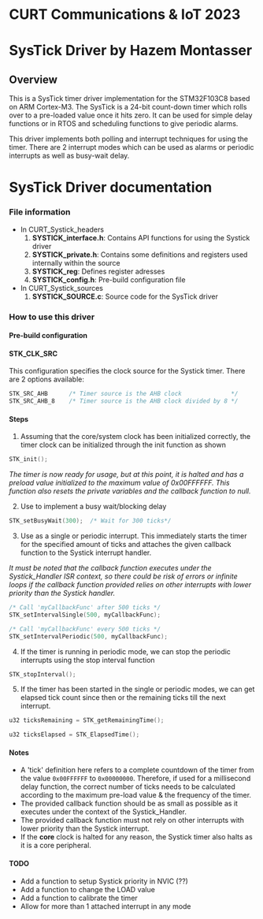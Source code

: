 # CURT Communications & IoT 2023 
# SysTick Driver by Hazem Montasser
## Overview

This is a SysTick timer driver implementation for the STM32F103C8 based on ARM Cortex-M3. The SysTick is a 24-bit count-down timer which rolls over to a pre-loaded value once it hits zero. It can be used for simple delay functions or in RTOS and scheduling functions to give periodic alarms.

This driver implements both polling and interrupt techniques for using the timer. There are 2 interrupt modes which can be used as alarms or periodic interrupts as well as busy-wait delay.

# SysTick Driver documentation

### File information
- In CURT_Systick_headers
	1. **SYSTICK_interface.h**: Contains API functions for using the Systick driver
	2. **SYSTICK_private.h**: Contains some definitions and registers used internally within the source
	3. **SYSTICK_reg**: Defines register adresses
	4. **SYSTICK_config.h**: Pre-build configuration file
- In CURT_Systick_sources
	1. **SYSTICK_SOURCE.c**: Source code for the SysTick driver

### How to use this driver

#### Pre-build configuration
#### STK_CLK_SRC
This configuration specifies the clock source for the Systick timer. There are 2 options available:
```c
STK_SRC_AHB      /* Timer source is the AHB clock              */
STK_SRC_AHB_8    /* Timer source is the AHB clock divided by 8 */
```

#### Steps

1. Assuming that the core/system clock has been initialized correctly, the timer clock can be initialized through the init function as shown

```c
STK_init();
```
_The timer is now ready for usage, but at this point, it is halted and has a preload value initialized to the maximum value of 0x00FFFFFF. This function also resets the private variables and the callback function to null._

2. Use to implement a busy wait/blocking delay
```c
STK_setBusyWait(300);  /* Wait for 300 ticks*/
```

3. Use as a single or periodic interrupt. This immediately starts the timer for the specified amount of ticks and attaches the given callback function to the Systick interrupt handler.

_It must be noted that the callback function executes under the Systick_Handler ISR context, so there could be risk of errors or infinite loops if the callback function provided relies on other interrupts with lower priority than the Systick handler._
```c
/* Call 'myCallbackFunc' after 500 ticks */
STK_setIntervalSingle(500, myCallbackFunc);

/* Call 'myCallbackFunc' every 500 ticks */
STK_setIntervalPeriodic(500, myCallbackFunc);
```

4. If the timer is running in periodic mode, we can stop the periodic interrupts using the stop interval function
```c
STK_stopInterval();
```

5. If the timer has been started in the single or periodic modes, we can get elapsed tick count since then or the remaining ticks till the next interrupt.
```c
u32 ticksRemaining = STK_getRemainingTime();

u32 ticksElapsed = STK_ElapsedTime();
```

#### Notes

- A 'tick' definition here refers to a complete countdown of the timer from the value `0x00FFFFFF` to `0x00000000`. Therefore, if used for a millisecond delay function, the correct number of ticks needs to be calculated according to the maximum pre-load value & the frequency of the timer.
- The provided callback function should be as small as possible as it executes under the context of the Systick_Handler.
- The provided callback function must not rely on other interrupts with lower priority than the Systick interrupt.
- If the **core** clock is halted for any reason, the Systick timer also halts as it is a core peripheral.

#### TODO
- Add a function to setup Systick priority in NVIC (??)
- Add a function to change the LOAD value
- Add a function to calibrate the timer
- Allow for more than 1 attached interrupt in any mode
